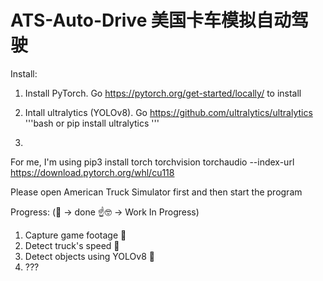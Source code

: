 # ATS-Auto-Drive 美国卡车模拟自动驾驶

Install:

1. Install PyTorch.
  Go https://pytorch.org/get-started/locally/ to install

2. Intall ultralytics (YOLOv8).
  Go https://github.com/ultralytics/ultralytics 
  '''bash
  or pip install ultralytics
  '''
3. 

For me, I'm using
  pip3 install torch torchvision torchaudio --index-url https://download.pytorch.org/whl/cu118

Please open American Truck Simulator first and then start the program

Progress: (🤗 -> done ☝️🤓 -> Work In Progress)

1. Capture game footage 🤗
2. Detect truck's speed 🤗
3. Detect objects using YOLOv8 🤗
4. ???
